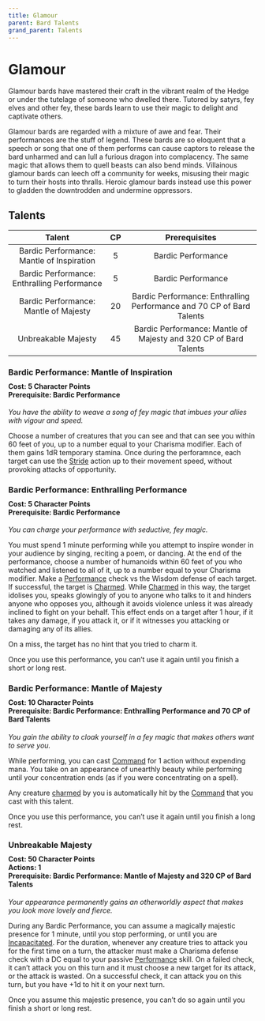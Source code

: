 ```yaml
---
title: Glamour
parent: Bard Talents
grand_parent: Talents
---
```


# Glamour
Glamour bards have mastered their craft in the vibrant realm of the Hedge or under the tutelage of someone who dwelled there. Tutored by satyrs, fey elves and other fey, these bards learn to use their magic to delight and captivate others.

Glamour bards are regarded with a mixture of awe and fear. Their performances are the stuff of legend. These bards are so eloquent that a speech or song that one of them performs can cause captors to release the bard unharmed and can lull a furious dragon into complacency. The same magic that allows them to quell beasts can also bend minds. Villainous glamour bards can leech off a community for weeks, misusing their magic to turn their hosts into thralls. Heroic glamour bards instead use this power to gladden the downtrodden and undermine oppressors.

## Talents

| Talent | CP | Prerequisites |
|:------:|:--:|:-------------:|
| Bardic Performance: Mantle of Inspiration   | 5  | Bardic Performance |
| Bardic Performance: Enthralling Performance | 5  | Bardic Performance |
| Bardic Performance: Mantle of Majesty       | 20 | Bardic Performance: Enthralling Performance and 70 CP of Bard Talents |
| Unbreakable Majesty                         | 45 | Bardic Performance: Mantle of Majesty and 320 CP of Bard Talents |

### Bardic Performance: Mantle of Inspiration

<div style="margin-top:-10px;"></div>

#### **Cost:** 5 Character Points<br>**Prerequisite:** Bardic Performance
*You have the ability to weave a song of fey magic that imbues your allies with vigour and speed.*

Choose a number of creatures that you can see and that can see you within 60 feet of you, up to a number equal to your Charisma modifier. Each of them gains 1dR temporary stamina. Once during the perforamnce, each target can use the [Stride](https://stormchaserroleplaying.com/stormchaserRPG/Combat/Moves/Stride/) action up to their movement speed, without provoking attacks of opportunity.

### Bardic Performance: Enthralling Performance

<div style="margin-top:-10px;"></div>

#### **Cost:** 5 Character Points<br>**Prerequisite:** Bardic Performance
*You can charge your performance with seductive, fey magic.*

You must spend 1 minute performing while you attempt to inspire wonder in your audience by singing, reciting a poem, or dancing. At the end of the performance, choose a number of humanoids within 60 feet of you who watched and listened to all of it, up to a number equal to your Charisma modifier. Make a [Performance](https://stormchaserroleplaying.com/stormchaserRPG/Skills/Performance/) check vs the Wisdom defense of each target. If successful, the target is [Charmed](https://stormchaserroleplaying.com/stormchaserRPG/Conditions/Charmed/). While [Charmed](https://stormchaserroleplaying.com/stormchaserRPG/Conditions/Charmed/) in this way, the target idolises you, speaks glowingly of you to anyone who talks to it and hinders anyone who opposes you, although it avoids violence unless it was already inclined to fight on your behalf. This effect ends on a target after 1 hour, if it takes any damage, if you attack it, or if it witnesses you attacking or damaging any of its allies.

On a miss, the target has no hint that you tried to charm it.

Once you use this performance, you can’t use it again until you finish a short or long rest.

### Bardic Performance: Mantle of Majesty

<div style="margin-top:-10px;"></div>

#### **Cost:** 10 Character Points<br>**Prerequisite:** Bardic Performance: Enthralling Performance and 70 CP of Bard Talents
*You gain the ability to cloak yourself in a fey magic that makes others want to serve you.*

While performing, you can cast [Command](https://stormchaserroleplaying.com/stormchaserRPG/Spells/1/Charms/#command) for 1 action without expending mana. You take on an appearance of unearthly beauty while performing until your concentration ends (as if you were concentrating on a spell). 

Any creature [charmed](https://stormchaserroleplaying.com/stormchaserRPG/Conditions/Charmed/) by you is automatically hit by the [Command](https://stormchaserroleplaying.com/stormchaserRPG/Spells/1/Charms/#command) that you cast with this talent.

Once you use this performance, you can’t use it again until you finish a long rest.

### Unbreakable Majesty

<div style="margin-top:-10px;"></div>

#### **Cost:** 50 Character Points<br>**Actions:** 1<br>**Prerequisite:** Bardic Performance: Mantle of Majesty and 320 CP of Bard Talents
*Your appearance permanently gains an otherworldly aspect that makes you look more lovely and fierce.*

During any Bardic Performance, you can assume a magically majestic presence for 1 minute, until you stop performing, or until you are [Incapacitated](https://stormchaserroleplaying.com/stormchaserRPG/Conditions/Incapacitated/). For the duration, whenever any creature tries to attack you for the first time on a turn, the attacker must make a Charisma defense check with a DC equal to your passive [Performance](https://stormchaserroleplaying.com/stormchaserRPG/Skills/Performance/) skill. On a failed check, it can’t attack you on this turn and it must choose a new target for its attack, or the attack is wasted. On a successful check, it can attack you on this turn, but you have +1d to hit it on your next turn.

Once you assume this majestic presence, you can’t do so again until you finish a short or long rest.
